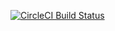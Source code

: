 [![CircleCI Build Status](https://circleci.com/gh/KEINOS/Practice_CircleCI.svg?style=shield)](https://circleci.com/gh/KEINOS/Practice_CircleCI)

